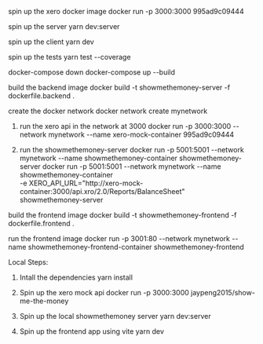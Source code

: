 spin up the xero docker image
docker run -p 3000:3000 995ad9c09444

spin up the server
yarn dev:server

spin up the client
yarn dev

spin up the tests
yarn test --coverage

docker-compose down
docker-compose up --build

build the backend image
docker build -t showmethemoney-server -f dockerfile.backend .

create the docker network
docker network create mynetwork

1. run the xero api in the network at 3000
docker run -p 3000:3000 --network mynetwork --name xero-mock-container 995ad9c09444

2. run the showmethemoney-server
docker run -p 5001:5001 --network mynetwork --name showmethemoney-container showmethemoney-server
docker run -p 5001:5001 --network mynetwork --name showmethemoney-container \
  -e XERO_API_URL="http://xero-mock-container:3000/api.xro/2.0/Reports/BalanceSheet" \
  showmethemoney-server

build the frontend image
docker build -t showmethemoney-frontend -f dockerfile.frontend .

run the frontend image
docker run -p 3001:80 --network mynetwork --name showmethemoney-frontend-container showmethemoney-frontend



Local Steps:
1. Intall the dependencies
yarn install

2. Spin up the xero mock api
docker run -p 3000:3000 jaypeng2015/show-me-the-money

3. Spin up the local showmethemoney server
yarn dev:server

4. Spin up the frontend app using vite
yarn dev
